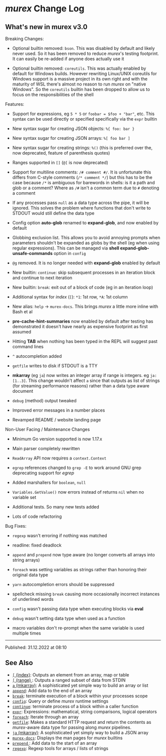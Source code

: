 # _murex_ Change Log

## What's new in murex v3.0

Breaking Changes:

* Optional builtin removed: `bson`. This was disabled by default and likely never used. So it has been removed to reduce _murex_'s testing footprint. It can easily be re-added if anyone does actually use it

* Optional builtin removed: `coreutils`. This was actually enabled by default for Windows builds. However rewriting Linux/UNIX coreutils for Windows support is a massive project in its own right and with the maturity of WSL there's almost no reason to run _murex_ on "native Windows". So the `coreutils` builtin has been dropped to allow us to focus on the responsibilities of the shell

Features:

* Support for expressions, eg `5 * 5` or `foobar = $foo + "bar"`, etc. This syntax can be used directly or specified specifically via the `expr` builtin

* New syntax sugar for creating JSON objects: `%{ foo: bar }`

* New syntax sugar for creating JSON arrays: `%[ foo bar ]`

* New syntax sugar for creating strings: `%()` (this is preferred over the, now deprecated, feature of parenthesis quotes)

* Ranges supported in `[]` (`@[` is now deprecated)

* Support for multiline comments: `/# comment #/`. It is unfortunate this differs from C-style comments (`/* comment */`) but this has to be the case because `/*` is ambiguous for barewords in shells: is it a path and glob or a comment? Where as `/#` isn't a common term due to `#` denoting a comment

* If any processes pass `null` as a data type across the pipe, it will be ignored. This solves the problem where functions that don't write to STDOUT would still define the data type

* Config option **auto-glob** renamed to **expand-glob**, and now enabled by default

* Globbing exclusion list. This allows you to avoid annoying prompts when parameters shouldn't be expanded as globs by the shell (eg when using regular expressions). This can be managed via **shell expand-glob-unsafe-commands** option in `config`

* `@g` removed. It is no longer needed with **expand-glob** enabled by default

* New builtin: `continue`: skip subsequent processes in an iteration block and continue to next iteration

* New builtin: `break`: exit out of a block of code (eg in an iteration loop)

* Additional syntax for _index_ (`[`): `*1`: 1st row, `*A`: 1st column

* New alias: `help` -> `murex-docs`. This brings _murex_ a little more inline with Bash et al

* **pre-cache-hint-summaries** now enabled by default after testing has demonstrated it doesn't have nearly as expensive footprint as first assumed

* Hitting **TAB** when nothing has been typed in the REPL will suggest past command lines

* `^` autocompletion added

* `getfile` writes to disk if STDOUT is a TTY

* **mkarray** (eg `ja`) now writes an integer array if range is integers. eg `ja: [1..3]`. This change wouldn't affect `a` since that outputs as list of strings (for streaming performance reasons) rather than a data type aware document

* `debug` (method) output tweaked

* Improved error messages in a number places

* Revamped README / website landing page

Non-User Facing / Maintenance Changes

* Minimum Go version supported is now 1.17.x

* Main parser completely rewritten

* `ReadArray` API now requires a `context.Context`

* `egrep` references changed to `grep -E` to work around GNU grep deprecating support for _egrep_

* Added marshallers for `boolean`, `null`

* `Variables.GetValue()` now errors instead of returns `nil` when no variable set

* Additional tests. So many new tests added

* Lots of code refactoring

Bug Fixes:

* `regexp` wasn't erroring if nothing was matched

* readline: fixed deadlock

* `append` and `prepend` now type aware (no longer converts all arrays into string arrays)

* `foreach` was setting variables as strings rather than honoring their original data type

* `yarn` autocompletion errors should be suppressed

* spellcheck missing `break` causing more occasionally incorrect instances of underlined words

* `config` wasn't passing data type when executing blocks via **eval**

* `debug` wasn't setting data type when used as a function

* macro variables don't re-prompt when the same variable is used multiple times

<hr>

Published: 31.12.2022 at 08:10

## See Also

* [`[` (index)](../commands/index.md):
  Outputs an element from an array, map or table
* [`[` (range) ](../commands/range.md):
  Outputs a ranged subset of data from STDIN
* [`a` (mkarray)](../commands/a.md):
  A sophisticated yet simple way to build an array or list
* [`append`](../commands/append.md):
  Add data to the end of an array
* [`break`](../commands/break.md):
  terminate execution of a block within your processes scope
* [`config`](../commands/config.md):
  Query or define _murex_ runtime settings
* [`continue`](../commands/continue.md):
  terminate process of a block within a caller function
* [`expr`](../commands/expr.md):
  Expressions: mathematical, string comparisons, logical operators
* [`foreach`](../commands/foreach.md):
  Iterate through an array
* [`getfile`](../commands/getfile.md):
  Makes a standard HTTP request and return the contents as _murex_-aware data type for passing along _murex_ pipelines.
* [`ja` (mkarray)](../commands/ja.md):
  A sophisticated yet simply way to build a JSON array
* [`murex-docs`](../commands/murex-docs.md):
  Displays the man pages for _murex_ builtins
* [`prepend` ](../commands/prepend.md):
  Add data to the start of an array
* [`regexp`](../commands/regexp.md):
  Regexp tools for arrays / lists of strings